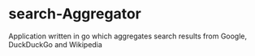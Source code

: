 # search-Aggregator
Application written in go which aggregates search results from Google, DuckDuckGo and Wikipedia
